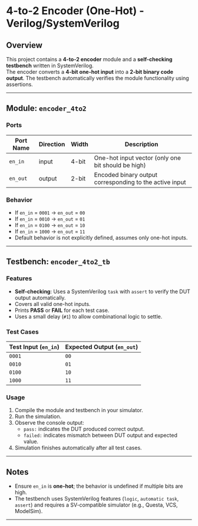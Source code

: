 # 4-to-2 Encoder (One-Hot) - Verilog/SystemVerilog

## Overview
This project contains a **4-to-2 encoder** module and a **self-checking testbench** written in SystemVerilog.  
The encoder converts a **4-bit one-hot input** into a **2-bit binary code output**. The testbench automatically verifies the module functionality using assertions.

---

## Module: `encoder_4to2`

### Ports
| Port Name | Direction | Width | Description |
|-----------|----------|-------|-------------|
| `en_in`  | input    | 4-bit | One-hot input vector (only one bit should be high) |
| `en_out` | output   | 2-bit | Encoded binary output corresponding to the active input |

### Behavior
- If `en_in` = `0001` → `en_out` = `00`
- If `en_in` = `0010` → `en_out` = `01`
- If `en_in` = `0100` → `en_out` = `10`
- If `en_in` = `1000` → `en_out` = `11`
- Default behavior is not explicitly defined, assumes only one-hot inputs.

---

## Testbench: `encoder_4to2_tb`

### Features
- **Self-checking**: Uses a SystemVerilog `task` with `assert` to verify the DUT output automatically.
- Covers all valid one-hot inputs.
- Prints **PASS** or **FAIL** for each test case.
- Uses a small delay (`#1`) to allow combinational logic to settle.

### Test Cases
| Test Input (`en_in`) | Expected Output (`en_out`) |
|--------------------|---------------------------|
| `0001`             | `00`                      |
| `0010`             | `01`                      |
| `0100`             | `10`                      |
| `1000`             | `11`                      |

### Usage
1. Compile the module and testbench in your simulator.
2. Run the simulation.
3. Observe the console output:
   - `pass:` indicates the DUT produced correct output.
   - `failed:` indicates mismatch between DUT output and expected value.
4. Simulation finishes automatically after all test cases.

---

## Notes
- Ensure `en_in` is **one-hot**; the behavior is undefined if multiple bits are high.
- The testbench uses SystemVerilog features (`logic`, `automatic task`, `assert`) and requires a SV-compatible simulator (e.g., Questa, VCS, ModelSim).

---



